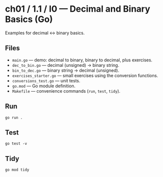 # ch01 / 1.1 / l0 — Decimal and Binary Basics (Go)

Examples for decimal ↔ binary basics.

## Files

* `main.go` — demo: decimal to binary, binary to decimal, plus exercises.
* `dec_to_bin.go` — decimal (unsigned) → binary string.
* `bin_to_dec.go` — binary string → decimal (unsigned).
* `exercises_starter.go` — small exercises using the conversion functions.
* `conversions_test.go` — unit tests.
* `go.mod` — Go module definition.
* `Makefile` — convenience commands (`run`, `test`, `tidy`).

## Run

```
go run .
```

## Test

```
go test -v
```

## Tidy

```
go mod tidy
```
